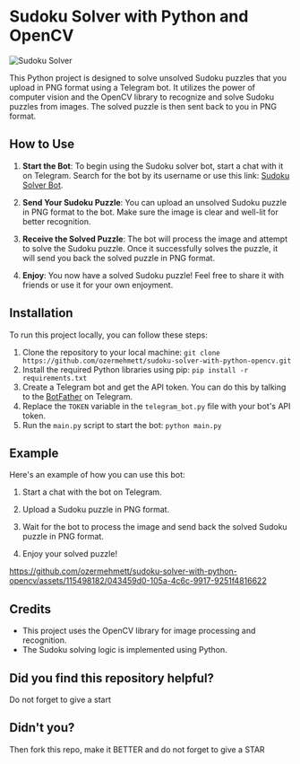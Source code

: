# Sudoku Solver with Python and OpenCV
![Sudoku Solver](https://img.shields.io/badge/Sudoku%20Solver-Python%20%7C%20OpenCV-blue)

This Python project is designed to solve unsolved Sudoku puzzles that you upload in PNG format using a Telegram bot. It utilizes the power of computer vision and the OpenCV library to recognize and solve Sudoku puzzles from images. The solved puzzle is then sent back to you in PNG format.

## How to Use

1. **Start the Bot**: To begin using the Sudoku solver bot, start a chat with it on Telegram. Search for the bot by its username or use this link: [Sudoku Solver Bot](https://t.me/sudoku_master_bot).

2. **Send Your Sudoku Puzzle**: You can upload an unsolved Sudoku puzzle in PNG format to the bot. Make sure the image is clear and well-lit for better recognition.

3. **Receive the Solved Puzzle**: The bot will process the image and attempt to solve the Sudoku puzzle. Once it successfully solves the puzzle, it will send you back the solved puzzle in PNG format.

4. **Enjoy**: You now have a solved Sudoku puzzle! Feel free to share it with friends or use it for your own enjoyment.

## Installation

To run this project locally, you can follow these steps:

1. Clone the repository to your local machine: `git clone https://github.com/ozermehmett/sudoku-solver-with-python-opencv.git`
2. Install the required Python libraries using pip: `pip install -r requirements.txt` 
3. Create a Telegram bot and get the API token. You can do this by talking to the [BotFather](https://core.telegram.org/bots#botfather) on Telegram.
4. Replace the `TOKEN` variable in the `telegram_bot.py` file with your bot's API token.
5. Run the `main.py` script to start the bot: `python main.py`


## Example

Here's an example of how you can use this bot:

1. Start a chat with the bot on Telegram.

2. Upload a Sudoku puzzle in PNG format.

3. Wait for the bot to process the image and send back the solved Sudoku puzzle in PNG format.

4. Enjoy your solved puzzle!


https://github.com/ozermehmett/sudoku-solver-with-python-opencv/assets/115498182/043459d0-105a-4c6c-9917-9251f4816622


## Credits

- This project uses the OpenCV library for image processing and recognition.
- The Sudoku solving logic is implemented using Python.


## Did you find this repository helpful?
Do not forget to give a start

## Didn't you?
Then fork this repo, make it BETTER and do not forget to give a STAR
